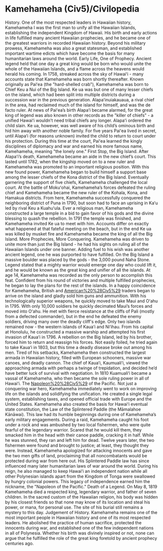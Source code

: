 # Kamehameha (Civ5)/Civilopedia

History.
One of the most respected leaders in Hawaiian history, Kamehameha I was the first man to unify all the Hawaiian Islands, establishing the independent Kingdom of Hawaii. His birth and early actions in life fulfilled many ancient Hawaiian prophecies, and he became one of the greatest warriors in recorded Hawaiian history. Beyond his military prowess, Kamehameha was also a great statesman, and established important wartime edicts which have become the basis for many humanitarian laws around the world.
Early Life, One of Prophecy.
Ancient legend held that one day a great king would be born who would unite the whole of the Hawaiian Islands, and a flame across the heavens would herald his coming. In 1758, streaked across the sky of Hawaiʻi - many accounts state that Kamehameha was born shortly thereafter. Known originally as Paiʻea (the "hard-shelled crab"), Kamehameha was born to Chief Keu a Nui of the Big Island. Ke ua was but one of many lesser chiefs on the island, which had been split into multiple districts during a succession war in the previous generation. Alapaʻinuiakauaua, a rival chief in the area, had reclaimed much of the island for himself, and was the de facto ruler.
At news of Paiʻea’s birth Alapaʻi became alarmed, for the great king of legend was also known in other records as the "killer of chiefs" - a unified Hawaiʻi wouldn’t need tribal chiefs any longer. Alapaʻi ordered the child slain. Ke ua, however, was well aware of his child’s ominous birth and hid him away with another noble family.
For five years Paiʻea lived in secret, until Alapaʻi (for reasons unknown) invited the child to return to court under his protection. During this time at the court, Paiʻea learned the kingly disciplines of diplomacy and war and earned his more famous name, Kamehameha, meaning "the lonely one."
First Stop, the Big Island.
After Alapaʻi’s death, Kamehameha became an aide in the new chief’s court. This lasted until 1782, when the kingship moved on to a new ruler and Kamehameha was promoted to an important religious position. With this new found power, Kamehameha began to build himself a support base among the lesser chiefs of the Kona district of the Big Island. Eventually garnering the support of five chiefs, Kamehameha challenged the local court. At the battle of Mokuʻohai, Kamehameha’s forces defeated the ruling chief and Kamehameha became the new ruler of the Kohala, Kona, and Hamakua districts.
From here, Kamehameha successfully conquered the neighboring district of Puna in 1790, but soon had to face an uprising in Kaʻu led by rival Keu a Kuahuʻula. Ever a religious man, Kamehameha constructed a large temple in a bid to gain favor of his gods and the divine blessing to quash the rebellion. In 1791 the temple was finished, and Kamehameha invited Ke ua to meet with him. Accounts differ on exactly what happened at that fateful meeting on the beach, but in the end Ke ua was killed by musket fire and Kamehameha became the king of all the Big Island.
More Prophecies, More Conquering.
Kamehameha was driven to unite more than just the Big Island - he had his sights on ruling all of the Hawaiian Islands under one banner. Adding fuel to his wish was another ancient legend, one he was purported to have fulfilled. On the Big Island a massive boulder was placed by the gods - the 3,000 pound Naha Stone. Legend stated that a mighty warrior would emerge one day who could lift it, and he would be known as the great king and unifier of all the islands. At age 14, Kamehameha was recorded as the only person to accomplish this feat. Confident from his round of victories and multiple fulfilled prophecies, he began to lay the plans for the rest of the islands.
In a happy coincidence for Kamehameha, British and [American%20%28Civ5%29](American) traders began to arrive on the island and gladly sold him guns and ammunition. With his technologically superior weapons, he quickly moved to take Maui and Oʻahu in 1795. With only 10,000 soldiers he quickly decimated Maui’s forces and moved into Oʻahu. He met with fierce resistance at the cliffs of Pali (mostly from a defected commander), but in the end he defeated the enemy soldiers, driving many over the deadly cliff's edge.
Only two islands remained now - the western islands of Kauaʻi and Niʻihau. From his capital at Honolulu, he constructed a massive warship and attempted his first invasion of Kauaʻi in 1796. A rebellion on the Big Island, led by his brother, forced him to return and reassign his forces. Not easily foiled, he tried again to take Kauaʻi in 1803, but this time a deadly disease broke out among his men. Tired of his setbacks, Kamehameha then constructed the largest armada in Hawaiian history, filled with European schooners, massive war canoes, and deadly cannon. The chief of Kauaʻi, Kaumualiʻi, viewed the approaching armada with perhaps a twinge of trepidation, and decided he’d have better luck of survival with negotiation. In 1810 Kuamualiʻi became a vassal of Kamehameha, who then became the sole ruling power in all of Hawaiʻi.
The [Napoleon%20%28Civ5%29](Napoleon) of the Pacific.
Not just a conquering war hero, Kamehameha immediately went to work on improving life on the islands and solidifying the unification. He created a single legal system, establishing taxes, and opened official trade with Europe and the United States. Kamehameha also created the basis for Hawaiʻi eventual state constitution, the Law of the Splintered Paddle (the Māmalahoe Kānāwai). This law had its humble beginnings during one of Kamehameha’s early military engagements. During a raid, Kamehameha caught his foot under a rock and was ambushed by two local fishermen, who were quite fearful of the legendary warrior. Scared that he would kill them, they smacked him in the head with their canoe paddle, cracking it in half. While he was stunned, they ran and left him for dead. Twelve years later, the two fishermen were found and brought to justice; at least, they thought they were. Instead, Kamehameha apologized for attacking innocents and gave the two men gifts of land, proclaiming that all noncombatants would be protected during war from here out. His Splintered Paddle law has since influenced many later humanitarian laws of war around the world.
During his reign, he also managed to keep Hawaiʻi an independent nation while all other Polynesian islands apart from the Kingdom of Tonga were swallowed by hungry colonial powers. This legacy of independence earned him the nickname, the "Napoleon of the Pacific."
Death of a Legend.
On May 8, 1819 Kamehameha died a respected king, legendary warrior, and father of seven children. In the sacred custom of the Hawaiian religion, his body was hidden by his closest friends so that none may know of its location and steal his power, or mana, for personal use. The site of his burial still remains a mystery to this day.
Judgement of History.
Kamehameha remains one of the most important people in Hawaiian history and one of its most respected leaders. He abolished the practice of human sacrifice, protected the innocents during war, and established one of the few independent nations in all of Polynesia. Whether his birth was divinely inspired or not, none can argue that he fulfilled the role of the great king foretold by ancient prophecy centuries ago.